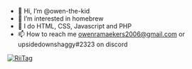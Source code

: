 - 👋 Hi, I’m @owen-the-kid
- 👀 I’m interested in homebrew
- 🌱 I do HTML, CSS, Javascript and PHP
- 📫 How to reach me owenramaekers2006@gmail.com or upsidedownshaggy#2323 on discord

<a href="https://tag.rc24.xyz/user/780874545154359327"><img src="https://tag.rc24.xyz/780874545154359327/tag.png" alt="RiiTag" /></a>

<!---
owen-the-kid/owen-the-kid is a ✨ special ✨ repository because its `README.md` (this file) appears on your GitHub profile.
You can click the Preview link to take a look at your changes.
--->

